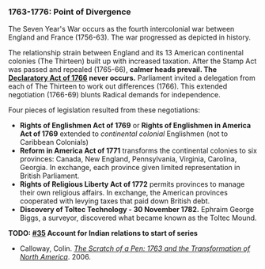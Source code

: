 ### 1763-1776: Point of Divergence

The Seven Year's War occurs as the fourth intercolonial war between England and France (1756-63). The war progressed as depicted in history.

The relationship strain between England and its 13 American continental colonies (The Thirteen) built up with increased taxation. After the Stamp Act was passed and repealed (1765-66), **calmer heads prevail. The [Declaratory Act of 1766](https://en.wikipedia.org/wiki/Declaratory_Act) never occurs.** Parliament invited a delegation from each of The Thirteen to work out differences (1766). This extended negotiation (1766-69) blunts Radical demands for independence.

Four pieces of legislation resulted from these negotiations:

* **Rights of Englishmen Act of 1769** or **Rights of Englishmen in America Act of 1769** extended to _continental colonial_ Englishmen (not to Caribbean Colonials)
* **Reform in America Act of 1771** transforms the continental colonies to six provinces: Canada, New England, Pennsylvania, Virginia, Carolina, Georgia. In exchange, each province given limited representation in British Parliament.
* **Rights of Religious Liberty Act of 1772** permits provinces to manage their own religious affairs. In exchange, the American provinces cooperated with levying taxes that paid down British debt.
* **Discovery of Toltec Technology - 30 November 1782.** Ephraim George Biggs, a surveyor, discovered what became known as the Toltec Mound.

**TODO: [#35](https://github.com/Merovex/stranded-series/issues/35) Account for Indian relations to start of series**

* Calloway, Colin. _[The Scratch of a Pen: 1763 and the Transformation of North America](https://amzn.to/2Zaw0Uw)_. 2006.
